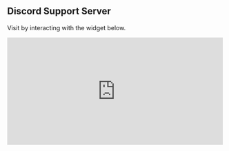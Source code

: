 ## Discord Support Server

Visit by interacting with the widget below.

<iframe
    src="https://discord.com/widget?id=677164739163324418"
    width=500
    height=250
    allowTransparency=true
    frameBorder=0
    sandbox="allow-popups-to-escape-sandbox allow-same-origin allow-scripts"></iframe>
